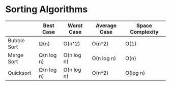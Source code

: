 # Sorting Algorithms

|             | Best Case | Worst Case | Average Case | Space Complexity |
|-------------|-----------|------------|--------------|------------------|
| Bubble Sort |   Ω(n)    |  O(n^2)    |  O(n^2)      |     O(1)         |
| Merge Sort  | Ω(n log n)| O(n log n) | O(n log n)   |     O(n)         |
| Quicksort   | Ω(n log n)| O(n log n) |  O(n^2)      |    O(log n)      |